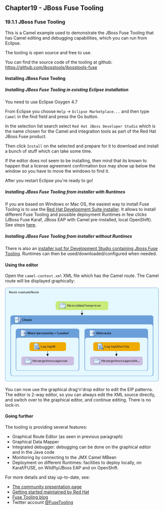 Chapter19 - JBoss Fuse Tooling
------------------------------

### 19.1.1 JBoss Fuse Tooling

This is a Camel example used to demonstrate the JBoss Fuse Tooling that has Camel editing and debugging capabilities, which you can run from Eclipse.

The tooling is open source and free to use.

You can find the source code of the tooling at github: https://github.com/jbosstools/jbosstools-fuse


#### Installing JBoss Fuse Tooling

##### Installing JBoss Fuse Tooling in existing Eclipse installation

You need to use Eclipse Oxygen 4.7

From Eclipse you choose `Help` -> `Eclipse Marketplace...`
  and then type `Camel` in the find field and press the Go button. 

In the selection list search select `Red Hat JBoss Developer Studio` which is the 
name chosen for the Camel and integration tools as part of the Red Hat JBoss Fuse product.

Then click `Install` on the selected and prepare for it to download and install a bunch of stuff which can take some time.

If the editor does not seem to be installing, then mind that its known to happen that a license agreement confirmation
box may show up below the window so you have to move the windows to find it.

After you restart Eclipse you're ready to go!


##### Installing JBoss Fuse Tooling from installer with Runtimes

If you are based on Windows or Mac OS, the easiest way to install Fuse Tooling is to use the [Red Hat Development Suite installer](https://developers.redhat.com/products/devsuite/overview/). It allows to install different Fuse Tooling and possible deployment Runtimes in few clicks (JBoss Fuse Karaf, JBoss EAP with Camel pre-installed, local OpenShift). See steps [here](https://developers.redhat.com/blog/2017/10/10/fuse-development-environment-development-suite-installer/).


##### Installing JBoss Fuse Tooling from installer without Runtimes

There is also an [installer just for Development Studio containing Jboss Fuse Tooling](https://developers.redhat.com/products/devstudio/download/). Runtimes can then be used/downloaded/configured when needed.
   
    
#### Using the editor

Open the `camel-context.xml` XML file which has the Camel route. The Camel route will be displayed graphically:

![Screenshot](img/camelRoute.png)

You can now use the graphical drag'n'drop editor to edit the EIP patterns.
The editor is 2-way editor, so you can always edit the XML source directly, and switch over
to the graphical editor, and continue editing. There is no lock-in.


#### Going further

The tooling is providing several features:
- Graphical Route Editor (as seen in previous paragraph)
- Graphical Data Mapper
- Integrated debugger: debugging can be done on the graphical editor and in the Java code
- Monitoring by connecting to the JMX Camel MBean
- Deployment on different Runtimes: facilities to deploy locally, on Karaf/FUSE, on Wildfly/JBoss EAP and on OpenShift.

For more details and stay up-to-date, see:
- [The community presentation page](http://tools.jboss.org/features/fusetools.html)
- [Getting started maintained by Red Hat](https://developers.redhat.com/products/fuse/hello-world/)
- [Fuse Tooling blog](https://developers.redhat.com/blog/tag/fuse-tooling/)
- Twitter account [@FuseTooling](https://twitter.com/fusetooling)

